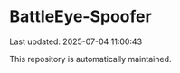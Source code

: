 # BattleEye-Spoofer

Last updated: 2025-07-04 11:00:43

This repository is automatically maintained.
